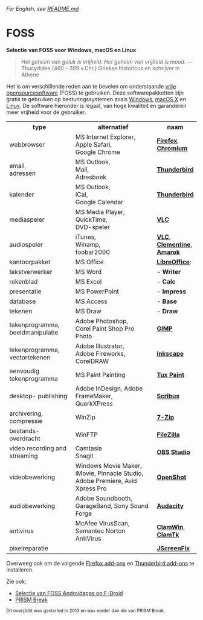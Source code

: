 _For English, see [README.md](README.md)_

# FOSS

**Selectie van FOSS voor Windows, macOS en Linux**

> <em>Het geheim van geluk is vrijheid. Het geheim van vrijheid is moed.</em> — Thucydides (460 – 395 v.Chr.) Griekse historicus en schrijver in Athene

Het is om verschillende reden aan te bevelen om onderstaande <a target="_blank" href="https://nl.wikipedia.org/wiki/Vrije_software_en_opensourcesoftware">vrije opensourcesoftware</a> (FOSS) te gebruiken. Deze softwarepakketten zijn gratis te gebruiken op besturingssystemen zoals <a href="https://microsoft.com/netherlands/windows/" target="_blank">Windows</a>, <a href="https://apple.com/nl/macosx/" target="_blank">macOS X</a> en <a href="https://pop.system76.com/" target="_blank">Linux</a>. De software hieronder is legaal, van hoge kwaliteit en garanderen meer vrijheid voor de gebruiker.

<table>
<tr>
<th scope="col">type</th>
<th scope="col">alternatief</th>
<th scope="col">naam</th>
</tr>
<tr>
<td>webbrowser</td>
<td>MS Internet Explorer,<br>Apple Safari,<br>Google Chrome</td>
<td><a href="https://www.mozilla-europe.org/nl/firefox/" target="_blank"><strong>Firefox</strong></a>,<br><a href="https://www.chromium.org/Home" target="_blank"><strong>Chromium</strong></a></td>
</tr>
<tr>
<td>email,<br>adressen</td>
<td>MS Outlook,<br>Mail,<br>Adresboek</td>
<td><a href="https://www.thunderbird.net/" target="_blank"><strong>Thunderbird</strong></a></td>
</tr>
<tr>
<td>kalender</td>
<td>MS Outlook,<br>iCal,<br>Google Calendar</td>
<td><a target="_blank" href="https://www.thunderbird.net/"><strong>Thunderbird</strong></a></td>
</tr>
<tr>
<td>mediaspeler</td>
<td>MS Media Player,<br>QuickTime,<br>DVD-speler</td>
<td><a href="https://www.videolan.org/vlc/" target="_blank"><strong>VLC</strong></a></td>
</tr>
<tr>
<td>audiospeler</td>
<td>iTunes,<br>Winamp,<br>foobar2000</td>
<td><a href="https://www.videolan.org/vlc/" target="_blank"><strong>VLC</strong></a>,<br><a href="https://www.clementine-player.org/" target="_blank"><strong>Clementine</strong></a>,<br><a href="https://amarok.kde.org/" target="_blank"><strong>Amarok</strong></a></td>
</tr>
<tr>
<td>kantoorpakket</td>
<td>MS Office</td>
<td class="noborder"><a href="http://nl.libreoffice.org/" target="_blank"><strong>LibreOffice</strong></a>:</td>
</tr>
<tr>
<td>tekstverwerker</td>
<td>MS Word</td>
<td class="noborder">-<strong> Writer</strong></td>
</tr>
<tr>
<td>rekenblad</td>
<td>MS Excel</td>
<td class="noborder">-<strong> Calc</strong></td>
</tr>
<tr>
<td>presentatie</td>
<td>MS PowerPoint</td>
<td class="noborder">-<strong> Impress</strong></td>
</tr>
<tr>
<td>database</td>
<td>MS Access</td>
<td class="noborder">-<strong> Base</strong></td>
</tr>
<tr>
<td>tekenen</td>
<td>MS Draw</td>
<td class="noborder">-<strong> Draw</strong></td>
</tr>
<tr>
<td>tekenprogramma, beeldmanipulatie</td>
<td>Adobe Photoshop,<br>Corel Paint Shop Pro Photo</td>
<td><a href="http://gimp.org/" target="_blank"><strong>GIMP</strong></a></td>
</tr>
<tr>
<td>tekenprogramma, vectortekenen</td>
<td>Adobe Illustrator,<br>Adobe Fireworks,<br>CorelDRAW</td>
<td><a href="http://inkscape.org/" target="_blank"><strong>Inkscape</strong></a></td>
</tr>
<tr>
<td>eenvoudig tekenprogramma</td>
<td>MS Paint
Painting</td>
<td><a href="http://tuxpaint.org/" target="_blank"><strong>Tux Paint</strong></a></td>
</tr>
<tr>
<td>desktop-
publishing</td>
<td>Adobe InDesign,
Adobe FrameMaker,
QuarkXPress</td>
<td><a href="http://www.scribus.net/" target="_blank"><strong>Scribus</strong></a></td>
</tr>
<tr>
<td>archivering,
compressie</td>
<td>WinZip</td>
<td><a href="http://www.7-zip.org/" target="_blank"><strong>7-Zip</strong></a></td>
</tr>
<tr>
<td>bestands-
overdracht</td>
<td>WinFTP</td>
<td><a href="http://filezilla-project.org/" target="_blank"><strong>FileZilla</strong></a></td>
</tr>
<tr>
<td>video recording and streaming</td>
<td>Camtasia<br>Snagit</td>
<td><a target="_blank" href="https://obsproject.com/"><strong>OBS Studio</strong></a></td>
</tr>
<tr>
<td>videobewerking</td>
<td>Windows Movie Maker,
iMovie,
Pinnacle Studio,
Adobe Premiere,
Avid Xpress Pro</td>
<td><a href="https://www.openshot.org/" target="_blank"><strong>OpenShot</strong></a></td>
</tr>
<tr>
<td>audiobewerking</td>
<td>Adobe Soundbooth,
GarageBand,
Sony Sound Forge</td>
<td><a href="http://audacity.sourceforge.net/" target="_blank"><strong>Audacity</strong></a></td>
</tr>
<tr>
<td>antivirus</td>
<td>McAfee VirusScan,
Semantec Norton AntiVirus</td>
<td><a href="http://nl.clamwin.com/" target="_blank"><strong>ClamWin</strong></a>,<br><a href="http://clamtk.sourceforge.net/" target="_blank"><strong>ClamTk</strong></a></td>
</tr>
<tr>
<td>pixelreparatie</td>
<td></td>
<td><a href="http://www.jscreenfix.com/" target="_blank"><strong>JScreenFix</strong></a></td>
</tr>
</table>

Overweeg ook om de volgende <a target="_blank" href="https://addons.mozilla.org/en-US/firefox/collections/Hellebaard/favorites/">Firefox add-ons</a> en <a target="_blank" href="https://addons.thunderbird.net/en-US/thunderbird/collections/Hellebaard/favorites/">Thunderbird add-ons</a> te installeren.

Zie ook:
- [Selectie van FOSS Androidapps op F-Droid](https://github.com/PanderMusubi/fdroid/blob/main/README-nl.md)
- [PRISM Break](https://prism-break.org/nl/)

<small>Dit overzicht was gestarted in 2013 en was eerder dan die van PRISM Break.</small>
